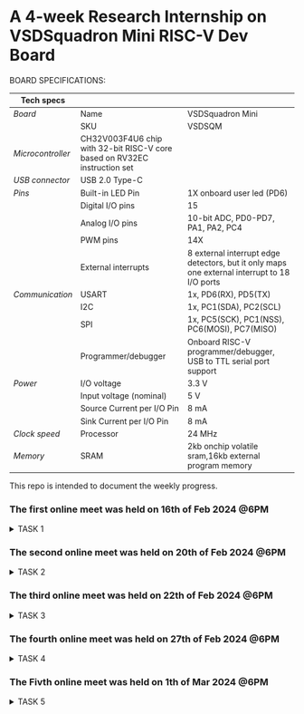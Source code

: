 # A 4-week Research Internship on VSDSquadron Mini RISC-V Dev Board


BOARD SPECIFICATIONS:

| Tech specs   |   |    |
|------------|------------|------------|
| *Board* | Name     | VSDSquadron Mini    |
|      | SKU    | VSDSQM    |
| *Microcontroller*    | CH32V003F4U6 chip with 32-bit RISC-V core based on RV32EC instruction set    |     |
| *USB connector* | USB 2.0 Type-C    |     |
| *Pins*     | Built-in LED Pin     | 1X onboard user led (PD6)     |
|      | Digital I/O pins     | 15     |
|      | Analog I/O pins     | 10-bit ADC, PD0-PD7, PA1, PA2, PC4     |
|      | PWM pins     | 14X     |
|      | External interrupts     | 	8 external interrupt edge detectors, but it only maps one external interrupt to 18 I/O ports     |
| *Communication*     | USART     | 	1x, PD6(RX), PD5(TX)     |
|      | I2C     | 1x, PC1(SDA), PC2(SCL)    |
|      | SPI     | 1x, PC5(SCK), PC1(NSS), PC6(MOSI), PC7(MISO)     |
|      | Programmer/debugger     | Onboard RISC-V programmer/debugger, USB to TTL serial port support     |
| *Power*     | I/O voltage     | 3.3 V    |
|      | Input voltage (nominal)     | 5 V    |
|      | Source Current per I/O Pin    | 8 mA     |
|      | Sink Current per I/O Pin     | 8 mA     |
| *Clock speed*     | Processor    | 24 MHz     |
| *Memory*     | SRAM     | 2kb onchip volatile sram,16kb external program memory     |
   

This repo is intended to document the weekly progress.

### The first online meet was held on 16th of Feb 2024 @6PM

<details>
    <summary> TASK 1 </summary>
 
1) install Yosys 

2) install iverilog 

3) install gtkwave

### CLONING RISC-V GNU TOOLCHAIN

# To install git 
```
sudo apt install git-all
```   

 make sure to install the dependencies
![git all](<WhatsApp Image 2024-02-19 at 4.54.52 PM.jpeg>)



### INSTALLING YOSYS, IVERILOG & GTKWAVE.

### 1.YOSYS

```
git clone https://github.com/YosysHQ/yosys.git
```
![git_clone](<WhatsApp Image 2024-02-19 at 4.54.26 PM.jpeg>)
```
cd yosys 

sudo apt install make

sudo apt-get install build-essential clang bison flex \libreadline-dev gawk tcl-dev libffi-dev git \ graphviz xdot pkg-config python3 libboost-system-dev\libboost-python-dev libboost-filesystem-dev zlib1g-dev

make config-gcc
```
![config](<WhatsApp Image 2024-02-19 at 4.54.26 PM (1).jpeg>)
```
make 

sudo make install
```
![make_install](<WhatsApp Image 2024-02-19 at 4.53.13 PM.jpeg>)


### 2.iVerilog
installing iVerilog
```
sudo apt update

sudo apt-get install iverilog
```
![iVerilog](<WhatsApp Image 2024-02-19 at 4.52.09 PM.jpeg>)

### 3.GTkWave
installing GTkWave
```
 sudo apt-get install gtkwave 
 ```

![gtkwave](<WhatsApp Image 2024-02-19 at 4.51.47 PM.jpeg>)
</details>


### The second online meet was held on 20th of Feb 2024 @6PM
<details>
    <summary> TASK 2 </summary>


## Universal Asynchronous Receiver Transmitter protocol based on hardware transmitter:


In UART communication, two UARTs communicate directly with each other. The transmitting UART converts parallel data from a controlling device like a CPU into serial form, transmits it in serial to the receiving UART, which then converts the serial data back into parallel data for the receiving device. Only two wires are needed to transmit data between two UARTs. Data flows from the Tx pin of the transmitting UART to the Rx pin of the receiving UART:

![Block diagram](<WhatsApp Image 2024-02-21 at 9.34.44 PM.jpeg>)

### Output Waveform of UART:

![UART](ow.jpeg)

</details>


### The third online meet was held on 22th of Feb 2024 @6PM
<details>
    <summary> TASK 3 </summary>

### UART:

 *Cloning my github repositories:*    
  
```git clone https://github.com/RucheetaMetri/VSD1.git```

```cd VSD1```

```cd verilog_code```

```iverilog uart.v tb_uart.v```

*Generating dump_file*

```./a.out```

*To get I/O waveform*

```gtkwave dumpfile.vcd```

![Image1](code.jpeg)


### Wave Forms:

 
![alt text](<WhatsApp Image 2024-03-05 at 12.13.28 PM.jpeg>)

</details>

### The fourth online meet was held on 27th of Feb 2024 @6PM
<details>
    <summary> TASK 4 </summary>

  *Invoking yosys inside verilog_code file:* 

```yosys```

*Reading the Library:*    

```read_liberty -lib sky130_fd_sc_hd__tt_025C_1v80.lib```

*Reading the Design:*    

```read_verilog uart.v```

*Specifying the module that we are synthesizing:*    

```synth -top uart```
 


    

![r1](https://github.com/RucheetaMetri/VSD1/assets/160260388/520cdab9-5510-48d2-a967-d216f05556ff)

*To generate the netlist:*    

```abc -liberty sky130_fd_sc_hd__tt_025C_1v80.lib```



![r2](https://github.com/RucheetaMetri/VSD1/assets/160260388/383ebb42-67da-4da8-a024-0a5ce7d552d4)


*Using the switch '-noattr' to get the simplified version of netlist file:*    

```write_verilog -noattr uart_netlist.v```

*To see the graphical version of the logic:*    

```show```

*To exit*

```exit```

*To check whether the netlist will match with the Design:*

 ```iverilog primitives.v sky130_fd_sc_hd.v uart_netlist.v tb_uart.v``` 

```./a.out``` 

 ```gtkwave dumpfile.vcd```

![r3](https://github.com/RucheetaMetri/VSD1/assets/160260388/f6bb3696-c6a7-429e-b082-4f18eaaf5e5d)

*GTKWAVE of netlist*

![r4](https://github.com/RucheetaMetri/VSD1/assets/160260388/c9e63d0b-696d-4921-97b0-30f045b9cc51)





</details>

### The Fivth online meet was held on 1th of Mar 2024 @6PM

<details>
    <summary> TASK 5 </summary>


*Design file after git clone*

*We are checking gtkwave for the design*

```iverilog iiitb_uarttx.v iiitb_uarttx_tb.v```

```./a.out ```

``` gtkwave dump.vcd```


    

![r11](https://github.com/RucheetaMetri/VSD1/assets/160260388/70288332-1300-4769-a292-eb83052f90c1)

*Design Wave:*

![r12](https://github.com/RucheetaMetri/VSD1/assets/160260388/f8d902d4-0e03-4f35-959a-e284d07fd591)

*Invoking yosys :* 

```yosys```

*Reading the Library:*    

```read_liberty -lib lib/sky130_fd_sc_hd__tt_025C_1v80.lib```

*Reading the Design:*    

```read_verilog iiitb_uarttx.v```


*Specifying the module that we are synthesizing:*    

```synth -top UART_TX```

![alt text](<WhatsApp Image 2024-03-05 at 12.13.37 PM (4).jpeg>)


*To generate the netlist:*    

```abc -liberty lib/sky130_fd_sc_hd__tt_025C_1v80.lib```

*To write the netlist:*  

```write_verilog iiitb_uarttx_netlist.v```

*To see the graphical version of the logic:*    

```show```

*Using the switch '-noattr' to get the simplified version of netlist file:*  

```write_verilog -noattr iiitb_uarttx_netlist.v```

*To open the netlist:*    

```!gvim iiitb_uarttx_netlist.v```


![alt text](<WhatsApp Image 2024-03-05 at 12.13.37 PM (5).jpeg>)

![alt text](<WhatsApp Image 2024-03-05 at 12.13.30 PM (3).jpeg>)

![alt text](<WhatsApp Image 2024-03-05 at 12.13.30 PM (4).jpeg>)

![alt text](<WhatsApp Image 2024-03-05 at 12.13.36 PM (1).jpeg>)

*To check whether the netlist will match with the Design:*

 ```iverilog primitives.v sky130_fd_sc_hd.v iiitb_uarttx_netlist.v iiitb_uarttx_tb.v``` 

```./a.out``` 

 ```gtkwave dump.vcd```





![alt text](<WhatsApp Image 2024-03-05 at 12.13.37 PM (3).jpeg>)

*GTKWAVE of netlist*

![alt text](<WhatsApp Image 2024-03-05 at 12.13.37 PM (6).jpeg>)

</details>
